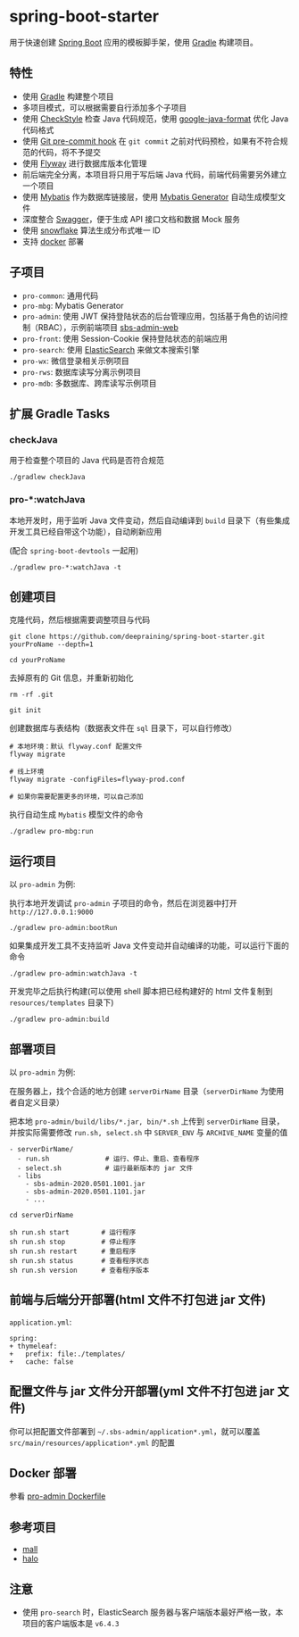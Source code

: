 # spring-boot-starter

用于快速创建 [Spring Boot](https://spring.io/projects/spring-boot) 应用的模板脚手架，使用 [Gradle](https://gradle.org/) 构建项目。

## 特性

- 使用 [Gradle](https://gradle.org/) 构建整个项目
- 多项目模式，可以根据需要自行添加多个子项目
- 使用 [CheckStyle](https://checkstyle.org/) 检查 Java 代码规范，使用 [google-java-format](https://github.com/google/google-java-format) 优化 Java 代码格式
- 使用 [Git pre-commit hook](./config/hooks) 在 `git commit` 之前对代码预检，如果有不符合规范的代码，将不予提交
- 使用 [Flyway](https://flywaydb.org/) 进行数据库版本化管理
- 前后端完全分离，本项目将只用于写后端 Java 代码，前端代码需要另外建立一个项目
- 使用 [Mybatis](https://www.mybatis.org/) 作为数据库链接层，使用 [Mybatis Generator](http://www.mybatis.org/generator/) 自动生成模型文件
- 深度整合 [Swagger](https://swagger.io/)，便于生成 API 接口文档和数据 Mock 服务
- 使用 [snowflake](https://github.com/twitter-archive/snowflake) 算法生成分布式唯一 ID
- 支持 [docker](https://www.docker.com/) 部署

## 子项目

- `pro-common`: 通用代码
- `pro-mbg`: Mybatis Generator
- `pro-admin`: 使用 JWT 保持登陆状态的后台管理应用，包括基于角色的访问控制（RBAC），示例前端项目 [sbs-admin-web](https://github.com/deepraining/sbs-admin-web)
- `pro-front`: 使用 Session-Cookie 保持登陆状态的前端应用
- `pro-search`: 使用 [ElasticSearch](https://www.elastic.co/) 来做文本搜索引擎
- `pro-wx`: 微信登录相关示例项目
- `pro-rws`: 数据库读写分离示例项目
- `pro-mdb`: 多数据库、跨库读写示例项目

## 扩展 Gradle Tasks

### checkJava

用于检查整个项目的 Java 代码是否符合规范

```
./gradlew checkJava 
```

### pro-*:watchJava

本地开发时，用于监听 Java 文件变动，然后自动编译到 `build` 目录下（有些集成开发工具已经自带这个功能），自动刷新应用

(配合 `spring-boot-devtools` 一起用)

```
./gradlew pro-*:watchJava -t
```

## 创建项目

克隆代码，然后根据需要调整项目与代码

```
git clone https://github.com/deepraining/spring-boot-starter.git yourProName --depth=1

cd yourProName
```

去掉原有的 Git 信息，并重新初始化

```
rm -rf .git

git init
```

创建数据库与表结构（数据表文件在 `sql` 目录下，可以自行修改）

```
# 本地环境：默认 flyway.conf 配置文件
flyway migrate

# 线上环境
flyway migrate -configFiles=flyway-prod.conf

# 如果你需要配置更多的环境，可以自己添加
```

执行自动生成 `Mybatis` 模型文件的命令

```
./gradlew pro-mbg:run
```

## 运行项目

以 `pro-admin` 为例:

执行本地开发调试 `pro-admin` 子项目的命令，然后在浏览器中打开 `http://127.0.0.1:9000`

```
./gradlew pro-admin:bootRun
```

如果集成开发工具不支持监听 Java 文件变动并自动编译的功能，可以运行下面的命令

```
./gradlew pro-admin:watchJava -t
```

开发完毕之后执行构建(可以使用 shell 脚本把已经构建好的 html 文件复制到 `resources/templates` 目录下)

```
./gradlew pro-admin:build
```

## 部署项目

以 `pro-admin` 为例:

在服务器上，找个合适的地方创建 `serverDirName` 目录（`serverDirName` 为使用者自定义目录）

把本地 `pro-admin/build/libs/*.jar, bin/*.sh` 上传到 `serverDirName` 目录，并按实际需要修改 `run.sh, select.sh` 中 `SERVER_ENV` 与 `ARCHIVE_NAME` 变量的值

```
- serverDirName/
  - run.sh              # 运行、停止、重启、查看程序
  - select.sh           # 运行最新版本的 jar 文件
  - libs
    - sbs-admin-2020.0501.1001.jar
    - sbs-admin-2020.0501.1101.jar
    - ...
```

```
cd serverDirName

sh run.sh start        # 运行程序
sh run.sh stop         # 停止程序
sh run.sh restart      # 重启程序
sh run.sh status       # 查看程序状态
sh run.sh version      # 查看程序版本
```

## 前端与后端分开部署(html 文件不打包进 jar 文件)

`application.yml`: 

```
spring:
+ thymeleaf:
+   prefix: file:./templates/
+   cache: false
```

## 配置文件与 jar 文件分开部署(yml 文件不打包进 jar 文件)

你可以把配置文件部署到 `~/.sbs-admin/application*.yml`，就可以覆盖 `src/main/resources/application*.yml` 的配置

## Docker 部署

参看 [pro-admin Dockerfile](./pro-admin/Dockerfile)

## 参考项目

- [mall](https://github.com/macrozheng/mall)
- [halo](https://github.com/halo-dev/halo)

## 注意

- 使用 `pro-search` 时，ElasticSearch 服务器与客户端版本最好严格一致，本项目的客户端版本是 `v6.4.3`
